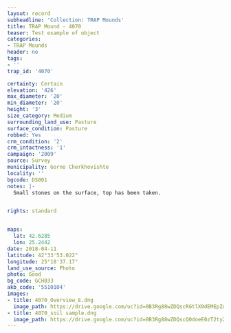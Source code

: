 ```yaml
---
layout: record
subheadline: 'Collection: TRAP Mounds'
title: TRAP Mound - 4070
teaser: Test example of object
categories:
- TRAP Mounds
header: no
tags:
- ''
trap_id: '4070'

certainty: Certain
elevation: '426'
max_diameter: '20'
min_diameter: '20'
height: '3'
size_category: Medium
surrounding_land_use: Pasture
surface_condition: Pasture
robbed: Yes
crm_condition: '2'
crm_intactness: '1'
campaign: '2009'
source: Survey
municipality: Gorno Cherkhovishte
locality: ''
bgcode: DS001
notes: |-
  Small stones on the surface, top has been taken.


rights: standard


maps:
  lat: 42.6285
  lon: 25.2442
date: 2018-04-11
latitude: 42°33'53.022"
longitude: 25°18'37.17"
land_use_source: Photo
photo: Good
bg_code: GCH033
akb_code: '5510104'
images:
- title: 4070_Overview_E.dng
  image_path: https://drive.google.com/uc?id=0B3Rg88wZDQscRGtlX0dEMEpZdkk
- title: 4070_soil sample.dng
  image_path: https://drive.google.com/uc?id=0B3Rg88wZDQscQ0doeE0zT2tyZnc
---
```

